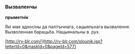 ### Вызваленчы
**прыметнік**

Які мае адносіны да палітычнага, сацыяльнага вызвалення. Вызволенная барацьба. Нацыянальны в. рух.

<a rel="author">[http://rv-blr.com/](http://rv-blr.com/slounik.jsp?letterId=0&maskId=0&pageId=577)</a>
